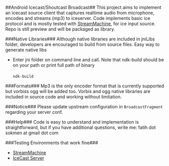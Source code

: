 ##Android Icecast/Shoutcast Broadcast##
This project aims to implement an icecast source client that captures realtime audio from microphone, encodes and streams (mp3) to iceserver. 
Code implements basic ice protocol and is mostly tested with <a href="https://github.com/StreamMachine/StreamMachine">StreamMachine</a>, for ice input source.
Repo is still preview and will be packaged as library.

###Native Libraries###
Although native libraries are included in jniLibs folder, developers are encouraged to build from source files. Easy way to generate native libs<br>
* Enter jni folder on command line and call. Note that ndk-build should be on your path or print full path of binary<br><br>
<code>ndk-build</code>


###Formats###
Mp3 is the only encoder format that is currently supported but vorbiss ogg will be added too. Vorbis and ogg native libraries are included in source code and working without limitation.

###Notice###
Please update upstream configuration in <code>BroadcastFragment</code> regarding your server conf.

###Help###
Code is easy to understand and implementation is straightforward, but if you have additional questions, write me: fatih dot sokmen at gmail dot com 

###Testing Environments that work fine###
- <a href="https://github.com/StreamMachine/StreamMachine">StreamMachine</a>
- <a href="http://icecast.org/">IceCast Server</a>




